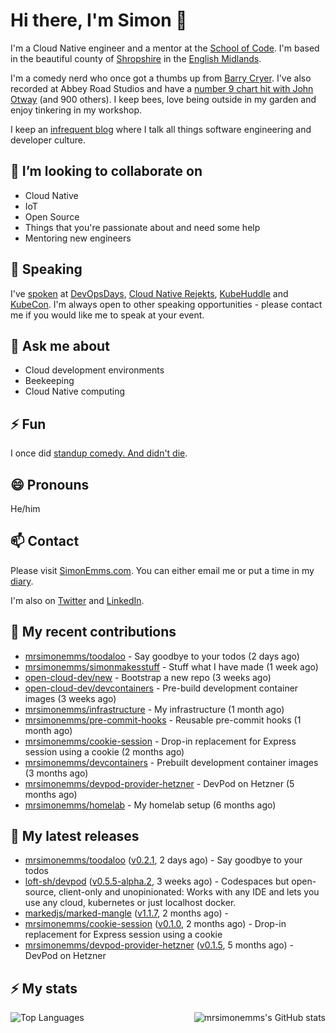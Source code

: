 # Hi there, I'm Simon 👋

I'm a Cloud Native engineer and a mentor at the [School of Code](https://www.schoolofcode.co.uk).
I'm based in the beautiful county of [Shropshire](https://en.wikipedia.org/wiki/Shropshire)
in the [English Midlands](https://en.wikipedia.org/wiki/Midlands).

I'm a comedy nerd who once got a thumbs up from [Barry Cryer](https://en.wikipedia.org/wiki/Barry_Cryer).
I've also recorded at Abbey Road Studios and have a [number 9 chart hit with John
Otway](https://www.youtube.com/watch?v=3BwOyVIlupg&ab_channel=JohnOtway) (and 900
others). I keep bees, love being outside in my garden and enjoy tinkering in my
workshop.

I keep an [infrequent blog](https://www.simonemms.com/blog) where I talk all
things software engineering and developer culture.

## 👯 I’m looking to collaborate on

- Cloud Native
- IoT
- Open Source
- Things that you're passionate about and need some help
- Mentoring new engineers

## 🎤 Speaking

I've [spoken](https://www.simonemms.com/speaking) at [DevOpsDays](https://devopsdays.org/),
[Cloud Native Rejekts](https://cloud-native.rejekts.io/), [KubeHuddle](https://kubehuddle.com)
and [KubeCon](https://www.cncf.io/kubecon-cloudnativecon-events/). I'm always
open to other speaking opportunities - please contact me if you would like me to
speak at your event.

## 💬 Ask me about

- Cloud development environments
- Beekeeping
- Cloud Native computing

## ⚡ Fun

I once did [standup comedy. And didn't die](https://www.youtube.com/watch?v=iy1EvJXH2ks&ab_channel=SimonEmms).

## 😄 Pronouns

He/him

## 📫 Contact

Please visit [SimonEmms.com](https://www.simonemms.com). You can either email me
or put a time in my [diary](https://diary.simonemms.com).

I'm also on [Twitter](https://twitter/theshroppiebeek) and [LinkedIn](https://www.linkedin.com/in/simonemms).

## 👷 My recent contributions
- [mrsimonemms/toodaloo](https://github.com/mrsimonemms/toodaloo) - Say goodbye to your todos
  (2 days ago)
- [mrsimonemms/simonmakesstuff](https://github.com/mrsimonemms/simonmakesstuff) - Stuff what I have made
  (1 week ago)
- [open-cloud-dev/new](https://github.com/open-cloud-dev/new) - Bootstrap a new repo
  (3 weeks ago)
- [open-cloud-dev/devcontainers](https://github.com/open-cloud-dev/devcontainers) - Pre-build development container images
  (3 weeks ago)
- [mrsimonemms/infrastructure](https://github.com/mrsimonemms/infrastructure) - My infrastructure
  (1 month ago)
- [mrsimonemms/pre-commit-hooks](https://github.com/mrsimonemms/pre-commit-hooks) - Reusable pre-commit hooks
  (1 month ago)
- [mrsimonemms/cookie-session](https://github.com/mrsimonemms/cookie-session) - Drop-in replacement for Express session using a cookie
  (2 months ago)
- [mrsimonemms/devcontainers](https://github.com/mrsimonemms/devcontainers) - Prebuilt development container images
  (3 months ago)
- [mrsimonemms/devpod-provider-hetzner](https://github.com/mrsimonemms/devpod-provider-hetzner) - DevPod on Hetzner
  (5 months ago)
- [mrsimonemms/homelab](https://github.com/mrsimonemms/homelab) - My homelab setup
  (6 months ago)

## 🔭 My latest releases
- [mrsimonemms/toodaloo](https://github.com/mrsimonemms/toodaloo) ([v0.2.1](https://github.com/mrsimonemms/toodaloo/releases/tag/v0.2.1),
  2 days ago) - Say goodbye to your todos
- [loft-sh/devpod](https://github.com/loft-sh/devpod) ([v0.5.5-alpha.2](https://github.com/loft-sh/devpod/releases/tag/v0.5.5-alpha.2),
  3 weeks ago) - Codespaces but open-source, client-only and unopinionated: Works with any IDE and lets you use any cloud, kubernetes or just localhost docker.
- [markedjs/marked-mangle](https://github.com/markedjs/marked-mangle) ([v1.1.7](https://github.com/markedjs/marked-mangle/releases/tag/v1.1.7),
  2 months ago) - 
- [mrsimonemms/cookie-session](https://github.com/mrsimonemms/cookie-session) ([v0.1.0](https://github.com/mrsimonemms/cookie-session/releases/tag/v0.1.0),
  2 months ago) - Drop-in replacement for Express session using a cookie
- [mrsimonemms/devpod-provider-hetzner](https://github.com/mrsimonemms/devpod-provider-hetzner) ([v0.1.5](https://github.com/mrsimonemms/devpod-provider-hetzner/releases/tag/v0.1.5),
  5 months ago) - DevPod on Hetzner

## ⚡ My stats

<img
  align="right"
  alt="mrsimonemms's GitHub stats"
  src="https://github-readme-stats.vercel.app/api?username=mrsimonemms&count_private=1&show_icons=true&"
  />

![Top Languages](https://github-readme-stats.vercel.app/api/top-langs/?username=mrsimonemms)
